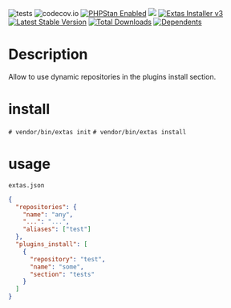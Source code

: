 ![tests](https://github.com/jeyroik/extas-installer-plugins-repositories/workflows/PHP%20Composer/badge.svg?branch=master&event=push)
![codecov.io](https://codecov.io/gh/jeyroik/extas-installer-plugins-repositories/coverage.svg?branch=master)
<a href="https://github.com/phpstan/phpstan"><img src="https://img.shields.io/badge/PHPStan-enabled-brightgreen.svg?style=flat" alt="PHPStan Enabled"></a>
<a href="https://codeclimate.com/github/jeyroik/extas-installer-plugins-repositories/maintainability"><img src="https://api.codeclimate.com/v1/badges/9f01f2c5e086c87fcabc/maintainability" /></a>
<a href="https://github.com/jeyroik/extas-installer/" title="Extas Installer v3"><img alt="Extas Installer v3" src="https://img.shields.io/badge/installer-v3-green"></a>
[![Latest Stable Version](https://poser.pugx.org/jeyroik/extas-installer-plugins-repositories/v)](//packagist.org/packages/jeyroik/extas-q-crawlers)
[![Total Downloads](https://poser.pugx.org/jeyroik/extas-installer-plugins-repositories/downloads)](//packagist.org/packages/jeyroik/extas-q-crawlers)
[![Dependents](https://poser.pugx.org/jeyroik/extas-installer-plugins-repositories/dependents)](//packagist.org/packages/jeyroik/extas-q-crawlers)


# Description

Allow to use dynamic repositories in the plugins install section.

# install

`# vendor/bin/extas init`
`# vendor/bin/extas install`

# usage

`extas.json`

```json
{
  "repositories": {
    "name": "any",
    "...": "...",
    "aliases": ["test"] 
  },
  "plugins_install": [
    {
      "repository": "test",
      "name": "some",
      "section": "tests"
    }
  ]
}
```
